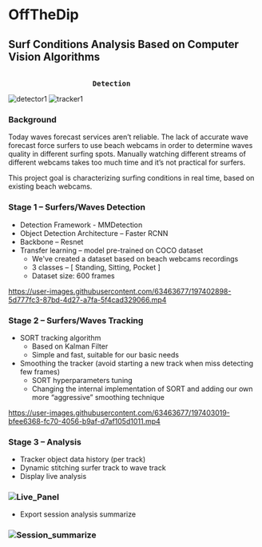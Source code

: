 # OffTheDip
## Surf Conditions Analysis Based on Computer Vision Algorithms
<pre><b>
                    Detection                                    Surfers & Waves Tracker
</pre></b>
![detector1](https://user-images.githubusercontent.com/63463677/197405261-7e45d23e-e620-4593-b02f-2f28a2bded00.gif)  ![tracker1](https://user-images.githubusercontent.com/63463677/197405270-dbc57a2b-90c2-443d-94dc-554182450263.gif)


### Background
Today waves forecast services aren’t reliable. The lack of accurate wave forecast force surfers to use beach webcams in order to determine waves quality in different surfing spots.
Manually watching different streams of different webcams takes too much time and it’s not practical for surfers.

This project goal is characterizing surfing conditions in real time, based on existing beach webcams.


### Stage 1 – Surfers/Waves Detection
- Detection Framework - MMDetection
- Object Detection Architecture – Faster RCNN
- Backbone – Resnet
- Transfer learning – model pre-trained on COCO dataset
  - We've created a dataset based on beach webcams recordings
  - 3 classes – [ Standing, Sitting, Pocket ]
  - Dataset size: 600 frames

https://user-images.githubusercontent.com/63463677/197402898-5d777fc3-87bd-4d27-a7fa-5f4cad329066.mp4

### Stage 2 – Surfers/Waves Tracking
- SORT tracking algorithm
  - Based on Kalman Filter
  - Simple and fast, suitable for our basic needs
- Smoothing the tracker (avoid starting a new track when miss detecting few frames)
  - SORT hyperparameters tuning
  - Changing the internal implementation of SORT and adding our own more “aggressive” smoothing technique

https://user-images.githubusercontent.com/63463677/197403019-bfee6368-fc70-4056-b9af-d7af105d1011.mp4

### Stage 3 – Analysis
- Tracker object data history (per track)
- Dynamic stitching surfer track to wave track
- Display live analysis
### ![Live_Panel](https://user-images.githubusercontent.com/63463677/197404905-42fec22d-8f4f-4942-bd8b-298853215c3d.png)

- Export session analysis summarize
### ![Session_summarize](https://user-images.githubusercontent.com/63463677/197405007-14a821bd-04a2-44a8-aeb4-be84dc7104c3.png)


